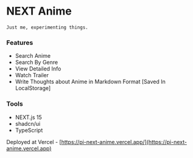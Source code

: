 # NEXT Anime

```plain
Just me, experimenting things.
```

### Features

- Search Anime
- Search By Genre
- View Detailed Info
- Watch Trailer
- Write Thoughts about Anime in Markdown Format [Saved In LocalStorage]

### Tools

- NEXT.js 15
- shadcn/ui
- TypeScript

Deployed at Vercel - [https://pi-next-anime.vercel.app/](https://pi-next-anime.vercel.app)

